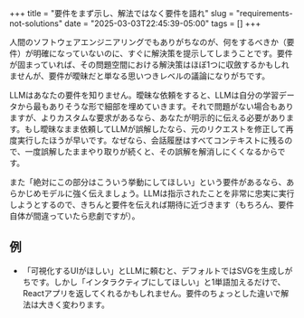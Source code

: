 
+++
title = "要件をまず示し、解法ではなく要件を語れ"
slug = "requirements-not-solutions"
date = "2025-03-03T22:45:39-05:00"
tags = []
+++

人間のソフトウェアエンジニアリングでもありがちなのが、何をするべきか（要件）が明確になっていないのに、すぐに解決策を提示してしまうことです。要件が固まっていれば、その問題空間における解決策はほぼ1つに収斂するかもしれませんが、要件が曖昧だと単なる思いつきレベルの議論になりがちです。

LLMはあなたの要件を知りません。曖昧な依頼をすると、LLMは自分の学習データから最もありそうな形で細部を埋めていきます。それで問題がない場合もありますが、よりカスタムな要求があるなら、あなたが明示的に伝える必要があります。もし曖昧なまま依頼してLLMが誤解したなら、元のリクエストを修正して再度実行したほうが早いです。なぜなら、会話履歴はすべてコンテキストに残るので、一度誤解したままやり取りが続くと、その誤解を解消しにくくなるからです。

また「絶対にこの部分はこういう挙動にしてほしい」という要件があるなら、あらかじめモデルに強く伝えましょう。LLMは指示されたことを非常に忠実に実行しようとするので、きちんと要件を伝えれば期待に近づきます（もちろん、要件自体が間違っていたら悲劇ですが）。

## 例

- 「可視化するUIがほしい」とLLMに頼むと、デフォルトではSVGを生成しがちです。しかし「インタラクティブにしてほしい」と1単語加えるだけで、Reactアプリを返してくれるかもしれません。要件のちょっとした違いで解法は大きく変わります。

